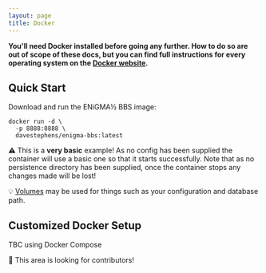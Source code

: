 ```yaml
---
layout: page
title: Docker
---
```

**You'll need Docker installed before going any further. How to do so are out of scope of these docs, but you can find full instructions
for every operating system on the [Docker website](https://docs.docker.com/engine/installation/).**

## Quick Start
Download and run the ENiGMA½ BBS image:

    docker run -d \
      -p 8888:8888 \
      davestephens/enigma-bbs:latest

:warning: This is a **very basic** example! As no config has been supplied the container will use a basic one so that it starts successfully. Note that as no persistence directory has been supplied, once the container stops any changes made will be lost!

:bulb: [Volumes](https://docs.docker.com/storage/volumes/) may be used for things such as your configuration and database path.

## Customized Docker Setup
TBC using Docker Compose

:pencil: This area is looking for contributors!
